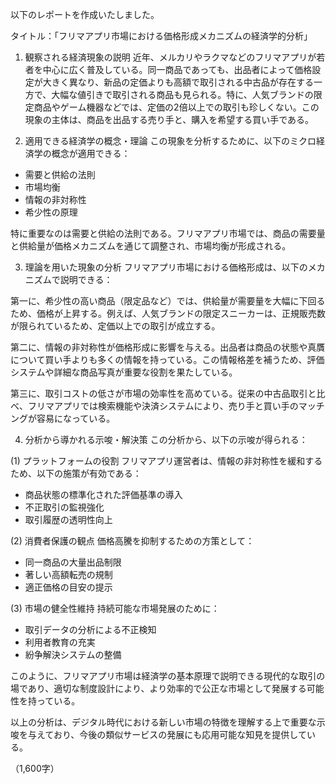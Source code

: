 以下のレポートを作成いたしました。

タイトル：「フリマアプリ市場における価格形成メカニズムの経済学的分析」

1. 観察される経済現象の説明
近年、メルカリやラクマなどのフリマアプリが若者を中心に広く普及している。同一商品であっても、出品者によって価格設定が大きく異なり、新品の定価よりも高額で取引される中古品が存在する一方で、大幅な値引きで取引される商品も見られる。特に、人気ブランドの限定商品やゲーム機器などでは、定価の2倍以上での取引も珍しくない。この現象の主体は、商品を出品する売り手と、購入を希望する買い手である。

2. 適用できる経済学の概念・理論
この現象を分析するために、以下のミクロ経済学の概念が適用できる：
- 需要と供給の法則
- 市場均衡
- 情報の非対称性
- 希少性の原理

特に重要なのは需要と供給の法則である。フリマアプリ市場では、商品の需要量と供給量が価格メカニズムを通じて調整され、市場均衡が形成される。

3. 理論を用いた現象の分析
フリマアプリ市場における価格形成は、以下のメカニズムで説明できる：

第一に、希少性の高い商品（限定品など）では、供給量が需要量を大幅に下回るため、価格が上昇する。例えば、人気ブランドの限定スニーカーは、正規販売数が限られているため、定価以上での取引が成立する。

第二に、情報の非対称性が価格形成に影響を与える。出品者は商品の状態や真贋について買い手よりも多くの情報を持っている。この情報格差を補うため、評価システムや詳細な商品写真が重要な役割を果たしている。

第三に、取引コストの低さが市場の効率性を高めている。従来の中古品取引と比べ、フリマアプリでは検索機能や決済システムにより、売り手と買い手のマッチングが容易になっている。

4. 分析から導かれる示唆・解決策
この分析から、以下の示唆が得られる：

(1) プラットフォームの役割
フリマアプリ運営者は、情報の非対称性を緩和するため、以下の施策が有効である：
- 商品状態の標準化された評価基準の導入
- 不正取引の監視強化
- 取引履歴の透明性向上

(2) 消費者保護の観点
価格高騰を抑制するための方策として：
- 同一商品の大量出品制限
- 著しい高額転売の規制
- 適正価格の目安の提示

(3) 市場の健全性維持
持続可能な市場発展のために：
- 取引データの分析による不正検知
- 利用者教育の充実
- 紛争解決システムの整備

このように、フリマアプリ市場は経済学の基本原理で説明できる現代的な取引の場であり、適切な制度設計により、より効率的で公正な市場として発展する可能性を持っている。

以上の分析は、デジタル時代における新しい市場の特徴を理解する上で重要な示唆を与えており、今後の類似サービスの発展にも応用可能な知見を提供している。

（1,600字）